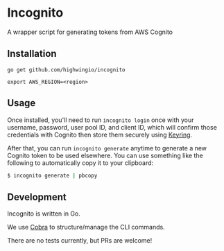 # Incognito
A wrapper script for generating tokens from AWS Cognito


## Installation
`go get github.com/highwingio/incognito`

`export AWS_REGION=<region>`

## Usage

Once installed, you'll need to run `incognito login` once with your username,
password, user pool ID, and client ID, which will confirm those credentials with
Cognito then store them securely using
[Keyring](https://github.com/99designs/keyring).

After that, you can run `incognito generate` anytime to generate a new Cognito
token to be used elsewhere. You can use something like the following to
automatically copy it to your clipboard:

```bash
$ incognito generate | pbcopy
```

## Development
Incognito is written in Go.

We use [Cobra](https://github.com/spf13/cobra) to structure/manage the CLI
commands.

There are no tests currently, but PRs are welcome!
